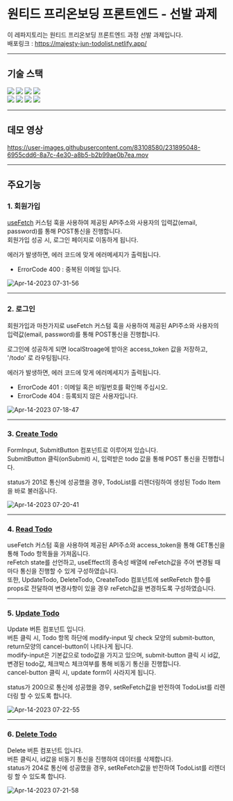 # 원티드 프리온보딩 프론트엔드 - 선발 과제

이 레파지토리는 원티드 프리온보딩 프론트엔드 과정 선발 과제입니다.  
배포링크 : https://majesty-jun-todolist.netlify.app/

---

## 기술 스택

<img src="https://img.shields.io/badge/html5-E34F26?style=for-the-badge&logo=html5&logoColor=white"> <img src="https://img.shields.io/badge/CSS3-1572B6?style=for-the-badge&logo=CSS3&logoColor=white"> <img src="https://img.shields.io/badge/JavaScript-F7DF1E?style=for-the-badge&logo=JavaScript&logoColor=white"> <img src="https://img.shields.io/badge/styledcomponents-DB7093?style=for-the-badge&logo=styledcomponents&logoColor=white">  
<img src="https://img.shields.io/badge/React-61DAFB?style=for-the-badge&logo=React&logoColor=black"> <img src="https://img.shields.io/badge/Axios-5A29E4?style=for-the-badge&logo=Axios&logoColor=white"> <img src="https://img.shields.io/badge/createreactapp-09D3AC?style=for-the-badge&logo=createreactapp&logoColor=white"> <img src="https://img.shields.io/badge/reactrouter-CA4245?style=for-the-badge&logo=reactrouter&logoColor=white">

---

## 데모 영상

https://user-images.githubusercontent.com/83108580/231895048-6955cdd6-8a7c-4e30-a8b5-b2b99ae0b7ea.mov

---

## 주요기능

### 1. 회원가입

[useFetch](https://github.com/Majesty-jun/wanted-pre-onboarding-frontend/tree/main/src/hooks/#useFetch) 커스텀 훅을 사용하여 제공된 API주소와 사용자의 입력값(email, password)를 통해 POST통신을 진행합니다.  
회원가입 성공 시, 로그인 페이지로 이동하게 됩니다.

에러가 발생하면, 에러 코드에 맞게 에러메세지가 출력됩니다.

- ErrorCode 400 : 중복된 이메일 입니다.

![Apr-14-2023 07-31-56](https://user-images.githubusercontent.com/83108580/231897292-e072ea8a-4b7d-426b-b00e-2564e494fad4.gif)

---

### 2. 로그인

회원가입과 마찬가지로 useFetch 커스텀 훅을 사용하여 제공된 API주소와 사용자의 입력값(email, password)를 통해 POST통신을 진행합니다.

로그인에 성공하게 되면 localStroage에 받아온 access_token 값을 저장하고, '/todo' 로 라우팅됩니다.

에러가 발생하면, 에러 코드에 맞게 에러메세지가 출력됩니다.

- ErrorCode 401 : 이메일 혹은 비밀번호를 확인해 주십시오.
- ErrorCode 404 : 등록되지 않은 사용자입니다.

![Apr-14-2023 07-18-47](https://user-images.githubusercontent.com/83108580/231895606-426cac45-3992-4242-8e05-033e37f1a517.gif)

---

### 3. [Create Todo](https://github.com/Majesty-jun/wanted-pre-onboarding-frontend/blob/main/src/components/Todo/CreateTodo.jsx)

FormInput, SubmitButton 컴포넌트로 이루어져 있습니다.  
SubmitButton 클릭(onSubmit) 시, 입력받은 todo 값을 통해 POST 통신을 진행합니다.

status가 201로 통신에 성공했을 경우, TodoList를 리렌더링하여 생성된 Todo Item을 바로 불러옵니다.

![Apr-14-2023 07-20-41](https://user-images.githubusercontent.com/83108580/231896126-721a05df-53d6-4d39-8b59-18aef0f1a6c9.gif)

---

### 4. [Read Todo](https://github.com/Majesty-jun/wanted-pre-onboarding-frontend/blob/main/src/components/Todo/TodoList.jsx)

useFetch 커스텀 훅을 사용하여 제공된 API주소와 access_token을 통해 GET통신을 통해 Todo 항목들을 가져옵니다.  
reFetch state를 선언하고, useEffect의 종속성 배열에 reFetch값을 주어 변경될 때마다 통신을 진행할 수 있게 구성하였습니다.  
또한, UpdateTodo, DeleteTodo, CreateTodo 컴포넌트에 setReFetch 함수를 props로 전달하여 변경사항이 있을 경우 reFetch값을 변경하도록 구성하였습니다.

---

### 5. [Update Todo](https://github.com/Majesty-jun/wanted-pre-onboarding-frontend/blob/main/src/components/Todo/UpdateTodo.jsx)

Update 버튼 컴포넌트 입니다.  
버튼 클릭 시, Todo 항목 하단에 modify-input 및 check 모양의 submit-button, return모양의 cancel-button이 나타나게 됩니다.  
modify-input은 기본값으로 todo값을 가지고 있으며, submit-button 클릭 시 id값, 변경된 todo값, 체크박스 체크여부를 통해 비동기 통신을 진행합니다.  
cancel-button 클릭 시, update form이 사라지게 됩니다.

status가 200으로 통신에 성공했을 경우, setReFetch값을 반전하여 TodoList를 리렌더링 할 수 있도록 합니다.

![Apr-14-2023 07-22-55](https://user-images.githubusercontent.com/83108580/231896222-f410ab1e-6dcd-42aa-830e-fd2e85e062c4.gif)

---

### 6. [Delete Todo](https://github.com/Majesty-jun/wanted-pre-onboarding-frontend/blob/main/src/components/Todo/DeleteTodo.jsx)

Delete 버튼 컴포넌트 입니다.  
버튼 클릭시, id값을 비동기 통신을 진행하여 데이터를 삭제합니다.  
status가 204로 통신에 성공했을 경우, setReFetch값을 반전하여 TodoList를 리렌더링 할 수 있도록 합니다.

![Apr-14-2023 07-21-58](https://user-images.githubusercontent.com/83108580/231896246-0d444277-1e22-4c03-8e4b-2b2c128ac92d.gif)
